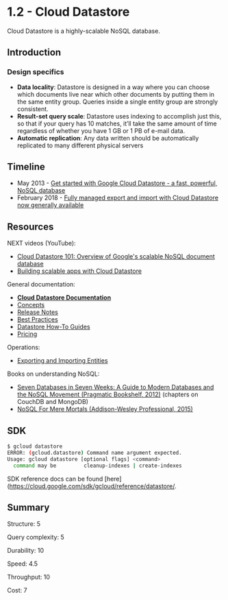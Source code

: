 # 1.2 - Cloud Datastore

Cloud Datastore is a highly-scalable NoSQL database.

## Introduction
### Design specifics
* **Data locality**: Datastore is designed in a way where you can choose which documents live near which other documents by putting them in the same entity group. Queries inside a single entity group are strongly consistent.
* **Result-set query scale**: Datastore uses indexing to accomplish just this, so that if your query has 10 matches, it’ll take the same amount of time regardless of whether you have 1 GB or 1 PB of e-mail data.
* **Automatic replication**: Any data written should be automatically replicated to many different physical servers

## Timeline
* May 2013 - [Get started with Google Cloud Datastore - a fast, powerful, NoSQL database](https://cloudplatform.googleblog.com/2013/05/get-started-with-google-cloud-datastore-nosql-database.html)
* February 2018 - [Fully managed export and import with Cloud Datastore now generally available](https://cloudplatform.googleblog.com/2018/02/fully-managed-export-and-import-with-Cloud-Datastore-now-generally-available.html)

## Resources
NEXT videos (YouTube):
* [Cloud Datastore 101: Overview of Google's scalable NoSQL document database](https://www.youtube.com/watch?v=uZDk0NZGqHs)
* [Building scalable apps with Cloud Datastore](https://www.youtube.com/watch?v=0EIqacNVuAo)

General documentation: 
* [**Cloud Datastore Documentation**](https://cloud.google.com/datastore/docs/)
* [Concepts](https://cloud.google.com/datastore/docs/concepts)
* [Release Notes](https://cloud.google.com/datastore/release-notes)
* [Best Practices](https://cloud.google.com/datastore/docs/best-practices)
* [Datastore How-To Guides](https://cloud.google.com/datastore/docs/how-to)
* [Pricing](https://cloud.google.com/datastore/pricing)

Operations:
* [Exporting and Importing Entities](https://cloud.google.com/datastore/docs/export-import-entities)

Books on understanding NoSQL:
* [Seven Databases in Seven Weeks: A Guide to Modern Databases and the NoSQL Movement (Pragmatic Bookshelf, 2012)](https://www.amazon.com/Seven-Databases-Weeks-Modern-Movement/dp/1934356921/) (chapters on CouchDB and MongoDB)
* [NoSQL For Mere Mortals (Addison-Wesley Professional, 2015)](https://www.amazon.com/NoSQL-Mere-Mortals-Dan-Sullivan/dp/0134023218/)

## SDK 
```sh
$ gcloud datastore
ERROR: (gcloud.datastore) Command name argument expected.
Usage: gcloud datastore [optional flags] <command>
  command may be         cleanup-indexes | create-indexes
```

SDK reference docs can be found [here](https://cloud.google.com/sdk/gcloud/reference/datastore/. 

## Summary
Structure: 5

Query complexity: 5

Durability: 10

Speed: 4.5

Throughput: 10

Cost: 7
